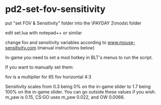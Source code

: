 # pd2-set-fov-sensitivity

put "set FOV & Sensitivity" folder into the \PAYDAY 2\mods\ folder

edit set.lua with notepad++ or similar

change fov and sensitivity variables according to www.mouse-sensitivity.com (manual instructions below)

In-game you need to set a mod hotkey in BLT's menus to run the script.

If you want to manually set them:

fov is a multiplier for 65 fov horizontal 4:3

Sensitivity scales from 0.3 being 0% on the in-game slider to 1.7 being 100% on the in-game slider. You can go outside these values if you wish. m_yaw is 0.15, CS:GO uses m_yaw 0.022, and OW 0.0066.
